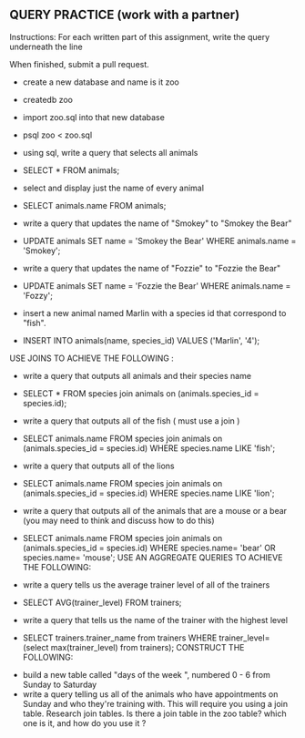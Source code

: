 ## QUERY PRACTICE (work with a partner)

Instructions:
For each written part of this assignment, write the query underneath the line

When finished, submit a pull request.

* create a new database and name is it zoo
- createdb zoo
* import zoo.sql into that new database
- psql zoo < zoo.sql
* using sql, write a query that selects all animals
- SELECT * FROM animals;
* select and display just the name of every animal
- SELECT animals.name FROM animals;   
* write a query that updates the name of "Smokey" to "Smokey the Bear"
- UPDATE animals SET name = 'Smokey the Bear' WHERE animals.name = 'Smokey';
* write a query that updates the name of "Fozzie" to "Fozzie the Bear"
- UPDATE animals SET name = 'Fozzie the Bear' WHERE animals.name = 'Fozzy';
* insert a new animal named Marlin with a species id that correspond to "fish".
- INSERT INTO animals(name, species_id) VALUES ('Marlin', '4');

USE JOINS TO ACHIEVE THE FOLLOWING :

* write a query that outputs all animals and their species name
- SELECT * FROM species join animals on (animals.species_id = species.id);
* write a query that outputs all of the fish ( must use a join )
- SELECT animals.name FROM species join animals on (animals.species_id = species.id) WHERE species.name LIKE 'fish';
* write a query that outputs all of the lions
- SELECT animals.name FROM species join animals on (animals.species_id = species.id) WHERE species.name LIKE 'lion';
* write a query that outputs all of the animals that are a mouse or a bear (you may need to think and discuss how to do this)
- SELECT animals.name FROM species join animals on (animals.species_id = species.id) WHERE species.name= 'bear' OR species.name= 'mouse';
USE AN AGGREGATE QUERIES TO ACHIEVE THE FOLLOWING:

* write a query tells us the average trainer level of all of the trainers
- SELECT AVG(trainer_level) FROM trainers;
* write a query that tells us the name of the trainer with the highest level
- SELECT trainers.trainer_name from trainers WHERE trainer_level= (select max(trainer_level) from trainers);
CONSTRUCT THE FOLLOWING:

* build a new table called "days of the week ", numbered 0 - 6 from Sunday to Saturday
* write a query telling us all of the animals who have appointments on Sunday and who they're training with. This will require you using a join table.  Research join tables.  Is there a join table in the zoo table? which one is it, and how do you use it ?
